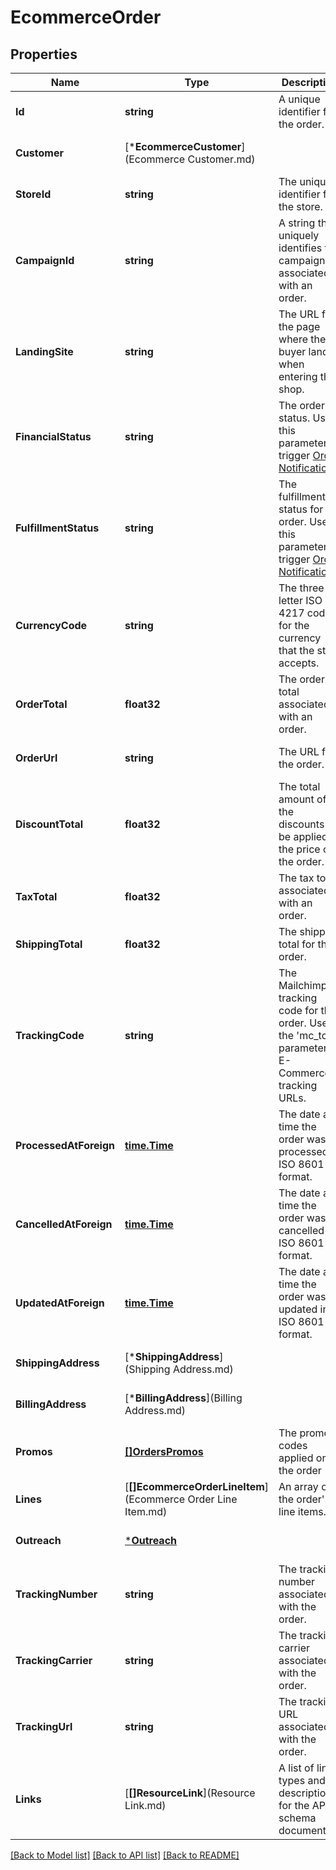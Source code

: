 # EcommerceOrder

## Properties
Name | Type | Description | Notes
------------ | ------------- | ------------- | -------------
**Id** | **string** | A unique identifier for the order. | [optional] [default to null]
**Customer** | [***EcommerceCustomer**](Ecommerce Customer.md) |  | [optional] [default to null]
**StoreId** | **string** | The unique identifier for the store. | [optional] [default to null]
**CampaignId** | **string** | A string that uniquely identifies the campaign associated with an order. | [optional] [default to null]
**LandingSite** | **string** | The URL for the page where the buyer landed when entering the shop. | [optional] [default to null]
**FinancialStatus** | **string** | The order status. Use this parameter to trigger [Order Notifications](https://mailchimp.com/developer/marketing/docs/e-commerce/#order-notifications). | [optional] [default to null]
**FulfillmentStatus** | **string** | The fulfillment status for the order. Use this parameter to trigger [Order Notifications](https://mailchimp.com/developer/marketing/docs/e-commerce/#order-notifications). | [optional] [default to null]
**CurrencyCode** | **string** | The three-letter ISO 4217 code for the currency that the store accepts. | [optional] [default to null]
**OrderTotal** | **float32** | The order total associated with an order. | [optional] [default to null]
**OrderUrl** | **string** | The URL for the order. | [optional] [default to null]
**DiscountTotal** | **float32** | The total amount of the discounts to be applied to the price of the order. | [optional] [default to null]
**TaxTotal** | **float32** | The tax total associated with an order. | [optional] [default to null]
**ShippingTotal** | **float32** | The shipping total for the order. | [optional] [default to null]
**TrackingCode** | **string** | The Mailchimp tracking code for the order. Uses the &#39;mc_tc&#39; parameter in E-Commerce tracking URLs. | [optional] [default to null]
**ProcessedAtForeign** | [**time.Time**](time.Time.md) | The date and time the order was processed in ISO 8601 format. | [optional] [default to null]
**CancelledAtForeign** | [**time.Time**](time.Time.md) | The date and time the order was cancelled in ISO 8601 format. | [optional] [default to null]
**UpdatedAtForeign** | [**time.Time**](time.Time.md) | The date and time the order was updated in ISO 8601 format. | [optional] [default to null]
**ShippingAddress** | [***ShippingAddress**](Shipping Address.md) |  | [optional] [default to null]
**BillingAddress** | [***BillingAddress**](Billing Address.md) |  | [optional] [default to null]
**Promos** | [**[]OrdersPromos**](Orders_promos.md) | The promo codes applied on the order | [optional] [default to null]
**Lines** | [**[]EcommerceOrderLineItem**](Ecommerce Order Line Item.md) | An array of the order&#39;s line items. | [optional] [default to null]
**Outreach** | [***Outreach**](Outreach.md) |  | [optional] [default to null]
**TrackingNumber** | **string** | The tracking number associated with the order. | [optional] [default to null]
**TrackingCarrier** | **string** | The tracking carrier associated with the order. | [optional] [default to null]
**TrackingUrl** | **string** | The tracking URL associated with the order. | [optional] [default to null]
**Links** | [**[]ResourceLink**](Resource Link.md) | A list of link types and descriptions for the API schema documents. | [optional] [default to null]

[[Back to Model list]](../README.md#documentation-for-models) [[Back to API list]](../README.md#documentation-for-api-endpoints) [[Back to README]](../README.md)



